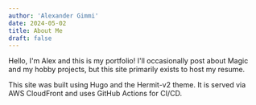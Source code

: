 ```yaml
---
author: 'Alexander Gimmi'
date: 2024-05-02
title: About Me
draft: false
---
```


Hello, I'm Alex and this is my portfolio! I'll occasionally post about Magic and my hobby projects, but this site primarily exists to host my resume.

This site was built using Hugo and the Hermit-v2 theme. It is served via AWS CloudFront and uses GitHub Actions for CI/CD.
